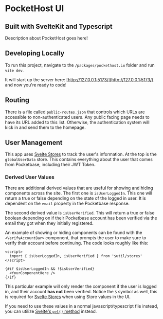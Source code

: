 # PocketHost UI

## Built with SvelteKit and Typescript

Description about PocketHost goes here!

## Developing Locally

To run this project, navigate to the `/packages/pockethost.io` folder and run `vite dev`.

It will start up the server here: [http://127.0.0.1:5173/](http://127.0.0.1:5173/) and now you're ready to code!

## Routing

There is a file called `public-routes.json` that controls which URLs are accessible to non-authenticated users. Any public facing page needs to have its URL added to this list. Otherwise, the authentication system will kick in and send them to the homepage.

## User Management

This app uses [Svelte Stores](https://svelte.dev/docs#run-time-svelte-store) to track the user's information. At the top is the `globalUserData` store. This contains everything about the user that comes from Pocketbase, including their JWT Token.

### Derived User Values

There are additional derived values that are useful for showing and hiding components across the site. The first one is `isUserLoggedIn`. This one will return a true or false depending on the state of the logged in user. It is dependent on the `email` property in the Pocketbase response.

The second derived value is `isUserVerified`. This will return a true or false boolean depending on if their Pocketbase account has been verified via the email they got when they initially registered.

An example of showing or hiding components can be found with the `<VerifyAccountBar>` component, that prompts the user to make sure to verify their account before continuing. The code looks roughly like this:

```svelte
<script>
  import { isUserLoggedIn, isUserVerified } from '$util/stores'
</script>

{#if $isUserLoggedIn && !$isUserVerified}
  <YourComponentHere />
{/if}
```

This particular example will only render the component if the user is logged in, and their account **has not** been verified. Notice the `$` symbol as well, this is required for [Svelte Stores](https://svelte.dev/docs#run-time-svelte-store) when using Store values in the UI.

If you need to use these values in a normal javascript/typescript file instead, you can utilize [Svelte's `get()` method](https://svelte.dev/docs#run-time-svelte-store-get) instead.
